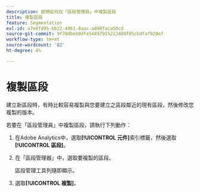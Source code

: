 ```yaml
---
description: 說明如何在「區段管理員」中複製區段
title: 複製區段
feature: Segmentation
exl-id: a7e8fd95-bb22-4961-8aac-a898faca50cd
source-git-commit: 9f70dbeb9dfe54897915213480f05cbdfaf920ef
workflow-type: tm+mt
source-wordcount: '82'
ht-degree: 4%

---
```


# 複製區段

建立新區段時，有時比較容易複製與您要建立之區段鄰近的現有區段，然後修改您複製的版本。

若要在「區段管理員」中複製區段，請執行下列動作：

1. 在Adobe Analytics中，選取&#x200B;**[!UICONTROL 元件]**&#x200B;索引標籤，然後選取&#x200B;**[!UICONTROL 區段]**。

1. 在「區段管理器」中，選取要複製的區段。

   區段管理工具列隨即顯示。

1. 選取&#x200B;**[!UICONTROL 複製]**。
